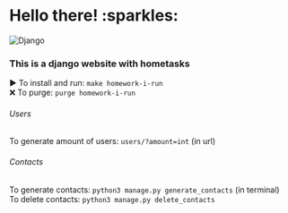 <h1>Hello there! :sparkles:</h1>

![Django](https://img.shields.io/badge/Django-checking-orange)

<h3>This is a django website with hometasks</h3>
▶️ To install and run: <code>make homework-i-run</code><br />
❌ To purge: <code>purge homework-i-run</code>

<h6>Users</h6>
To generate amount of users: <code>users/?amount=int</code> (in url)

<h6>Contacts</h6>
To generate contacts: <code>python3 manage.py generate_contacts</code> (in terminal)<br />
To delete contacts: <code>python3 manage.py delete_contacts</code>

